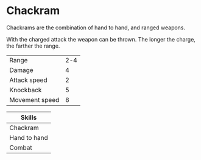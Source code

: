 # Chackram

Chackrams are the combination of hand to hand, and ranged weapons.

With the charged attack the weapon can be thrown. The longer the charge, the farther the range.

|||
|---|---|
|Range|2-4|
|Damage|4|
|Attack speed|2|
|Knockback|5|
|Movement speed|8|

|Skills|
|------|
|Chackram|
|Hand to hand|
|Combat|